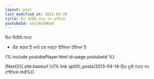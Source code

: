 ```yaml
---
layout: post
last_modified_at: 2021-03-30
title: ਓਮ ਵਿਸ਼ੈਲੇ ਨਮਹ ੧੧ ਟਾਇਮਸ
youtubeId: nmjiNx5W0aU
---
```

 
 
 ਓਮ ਵਿਸ਼ੈਲੇ ਨਮਹ  
 
 -  ਕੌਣ ਸੜਕ ਹੈ ਅਤੇ ਹਰ ਜਗ੍ਹਾ ਫੈਲਿਆ ਹੋਇਆ ਹੈ 
 
  
 
  
 
 
 
 
 
 


{% include youtubePlayer.html id=page.youtubeId %}
 
[Next]({{ site.baseurl }}{% link  split1/_posts/2013-04-14-ਓਮ ਮੂਲੇ ਨਮਹ ੧੧ ਟਾਇਮਸ.md%})
 
